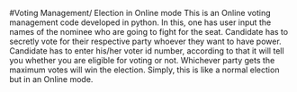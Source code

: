 #Voting Management/ Election in Online mode
This is an Online voting management code developed in python.
In this, one has user input the names of the nominee who are going to fight for the seat.
Candidate has to secretly vote for their respective party whoever they want to have power.
Candidate has to enter his/her voter id number, according to that it will tell you whether you are eligible for voting or not.
Whichever party gets the maximum votes will win the election.
Simply, this is like a normal election but in an Online mode.
